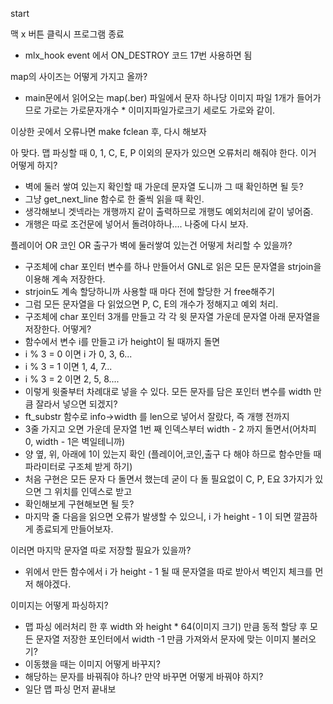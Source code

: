 start

맥 x 버튼 클릭시 프로그램 종료
- mlx_hook event  에서 ON_DESTROY 코드 17번 사용하면 됨

map의 사이즈는 어떻게 가지고 올까?
- main문에서 읽어오는 map(.ber) 파일에서 문자 하나당 이미지 파일 1개가 들어가므로 가로는 가로문자개수 * 이미지파일가로크기
  세로도 가로와 같이.

이상한 곳에서 오류나면 make fclean 후, 다시 해보자

아 맞다. 맵 파싱할 때 0, 1, C, E, P 이외의 문자가 있으면 오류처리 해줘야 한다. 이거 어떻게 하지?
- 벽에 둘러 쌓여 있는지 확인할 때 가운데 문자열 도니까 그 때 확인하면 될 듯?
- 그냥 get_next_line 함수로 한 줄씩 읽을 때 확인.
- 생각해보니 겟넥라는 개행까지 같이 출력하므로 개행도 예외처리에 같이 넣어줌.
- 개행은 따로 조건문에 넣어서 돌려야하나.... 나중에 다시 보자.

플레이어 OR 코인 OR 출구가 벽에 둘러쌓여 있는건 어떻게 처리할 수 있을까?
- 구조체에 char 포인터 변수를 하나 만들어서 GNL로 읽은 모든 문자열을 strjoin을 이용해 계속 저장한다.
- strjoin도 계속 할당하니까 사용할 때 마다 전에 할당한 거 free해주기
- 그럼 모든 문자열을 다 읽었으면 P, C, E의 개수가 정해지고 예외 처리.
- 구조체에 char 포인터 3개를 만들고 각 각 윗 문자열 가운데 문자열 아래 문자열을 저장한다. 어떻게?
- 함수에서 변수 i를 만들고 i가 height이 될 때까지 돌면
- i % 3 = 0 이면 i 가 0, 3, 6...
- i % 3 = 1 이면 1, 4, 7...
- i % 3 = 2 이면 2, 5, 8....
- 이렇게 윗줄부터 차례대로 넣을 수 있다. 모든 문자를 담은 포인터 변수를 width 만큼 잘라서 넣으면 되겠지?
- ft_substr 함수로 info->width 를 len으로 넣어서 잘랐다, 즉 개행 전까지
- 3줄 가지고 오면 가운데 문자열 1번 째 인덱스부터 width - 2 까지 돌면서(어차피 0, width - 1은 벽일테니까)
- 양 옆, 위, 아래에 1이 있는지 확인 (플레이어,코인,출구 다 해야 하므로 함수만들 때 파라미터로 구조체 받게 하기)
- 처음 구현은 모든 문자 다 돌면서 했는데 굳이 다 돌 필요없이 C, P, E요 3가지가 있으면 그 위치를 인덱스로 받고
- 확인해보게 구현해보면 될 듯?
- 마지막 줄 다음을 읽으면 오류가 발생할 수 있으니, i 가 height - 1 이 되면 깔끔하게 종료되게 만들어보자.

이러면 마지막 문자열 따로 저장할 필요가 있을까?
- 위에서 만든 함수에서 i 가 height - 1 될 때 문자열을 따로 받아서 벽인지 체크를 먼저 해야겠다.

이미지는 어떻게 파싱하지?
- 맵 파싱 에러처리 한 후 width 와 height * 64(이미지 크기) 만큼 동적 할당 후 모든 문자열 저장한 포인터에서 width -1 만큼 가져와서 문자에 맞는 이미지 불러오기?
- 이동했을 때는 이미지 어떻게 바꾸지?
- 해당하는 문자를 바꿔줘야 하나? 만약 바꾸면 어떻게 바꿔야 하지?
- 일단 맵 파싱 먼저 끝내보
